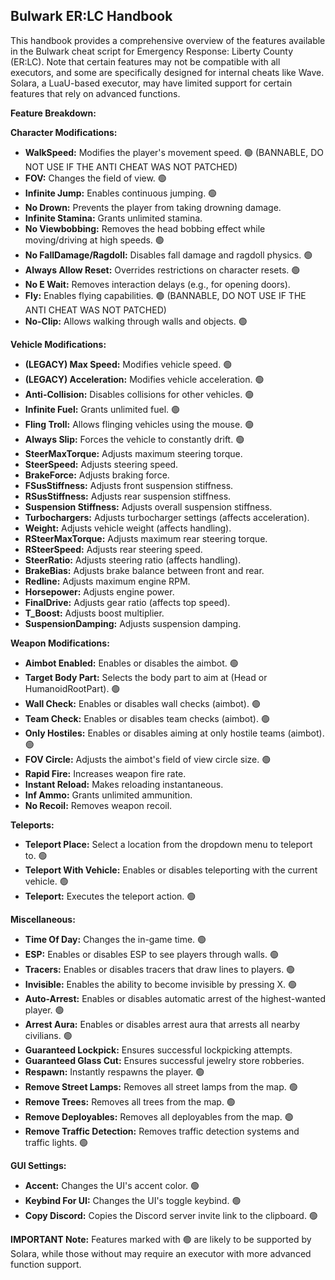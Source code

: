 ## Bulwark ER:LC Handbook

This handbook provides a comprehensive overview of the features available in the Bulwark cheat script for Emergency Response: Liberty County (ER:LC). Note that certain features may not be compatible with all executors, and some are specifically designed for internal cheats like Wave. Solara, a LuaU-based executor, may have limited support for certain features that rely on advanced functions.

**Feature Breakdown:**

**Character Modifications:**

- **WalkSpeed:** Modifies the player's movement speed. 🟢 (BANNABLE, DO NOT USE IF THE ANTI CHEAT WAS NOT PATCHED)
- **FOV:** Changes the field of view. 🟢
- **Infinite Jump:** Enables continuous jumping. 🟢
- **No Drown:** Prevents the player from taking drowning damage.
- **Infinite Stamina:** Grants unlimited stamina. 
- **No Viewbobbing:** Removes the head bobbing effect while moving/driving at high speeds. 🟢
- **No FallDamage/Ragdoll:** Disables fall damage and ragdoll physics. 🟢
- **Always Allow Reset:** Overrides restrictions on character resets. 🟢
- **No E Wait:** Removes interaction delays (e.g., for opening doors).
- **Fly:** Enables flying capabilities. 🟢 (BANNABLE, DO NOT USE IF THE ANTI CHEAT WAS NOT PATCHED)
- **No-Clip:** Allows walking through walls and objects. 🟢

**Vehicle Modifications:**

- **(LEGACY) Max Speed:** Modifies vehicle speed. 🟢
- **(LEGACY) Acceleration:** Modifies vehicle acceleration. 🟢
- **Anti-Collision:** Disables collisions for other vehicles. 🟢
- **Infinite Fuel:** Grants unlimited fuel. 🟢
- **Fling Troll:** Allows flinging vehicles using the mouse. 🟢
- **Always Slip:** Forces the vehicle to constantly drift. 🟢
- **SteerMaxTorque:** Adjusts maximum steering torque.
- **SteerSpeed:** Adjusts steering speed.
- **BrakeForce:** Adjusts braking force.
- **FSusStiffness:** Adjusts front suspension stiffness.
- **RSusStiffness:** Adjusts rear suspension stiffness.
- **Suspension Stiffness:** Adjusts overall suspension stiffness.
- **Turbochargers:** Adjusts turbocharger settings (affects acceleration).
- **Weight:** Adjusts vehicle weight (affects handling).
- **RSteerMaxTorque:** Adjusts maximum rear steering torque.
- **RSteerSpeed:** Adjusts rear steering speed.
- **SteerRatio:** Adjusts steering ratio (affects handling).
- **BrakeBias:** Adjusts brake balance between front and rear.
- **Redline:** Adjusts maximum engine RPM.
- **Horsepower:** Adjusts engine power.
- **FinalDrive:** Adjusts gear ratio (affects top speed).
- **T_Boost:** Adjusts boost multiplier.
- **SuspensionDamping:** Adjusts suspension damping.

**Weapon Modifications:**

- **Aimbot Enabled:** Enables or disables the aimbot. 🟢
- **Target Body Part:** Selects the body part to aim at (Head or HumanoidRootPart). 🟢
- **Wall Check:** Enables or disables wall checks (aimbot). 🟢
- **Team Check:** Enables or disables team checks (aimbot). 🟢
- **Only Hostiles:** Enables or disables aiming at only hostile teams (aimbot). 🟢
- **FOV Circle:** Adjusts the aimbot's field of view circle size. 🟢
- **Rapid Fire:** Increases weapon fire rate.
- **Instant Reload:** Makes reloading instantaneous.
- **Inf Ammo:** Grants unlimited ammunition.
- **No Recoil:** Removes weapon recoil.

**Teleports:**

- **Teleport Place:** Select a location from the dropdown menu to teleport to. 🟢
- **Teleport With Vehicle:** Enables or disables teleporting with the current vehicle. 🟢
- **Teleport:** Executes the teleport action. 🟢

**Miscellaneous:**

- **Time Of Day:** Changes the in-game time. 🟢
- **ESP:** Enables or disables ESP to see players through walls. 🟢
- **Tracers:** Enables or disables tracers that draw lines to players. 🟢
- **Invisible:** Enables the ability to become invisible by pressing X. 🟢
- **Auto-Arrest:** Enables or disables automatic arrest of the highest-wanted player. 🟢
- **Arrest Aura:** Enables or disables arrest aura that arrests all nearby civilians. 🟢
- **Guaranteed Lockpick:** Ensures successful lockpicking attempts.
- **Guaranteed Glass Cut:** Ensures successful jewelry store robberies.
- **Respawn:** Instantly respawns the player. 🟢
- **Remove Street Lamps:** Removes all street lamps from the map. 🟢
- **Remove Trees:** Removes all trees from the map. 🟢
- **Remove Deployables:** Removes all deployables from the map. 🟢
- **Remove Traffic Detection:** Removes traffic detection systems and traffic lights. 🟢

**GUI Settings:**

- **Accent:** Changes the UI's accent color. 🟢
- **Keybind For UI:** Changes the UI's toggle keybind. 🟢
- **Copy Discord:** Copies the Discord server invite link to the clipboard. 🟢

**IMPORTANT Note:** Features marked with 🟢 are likely to be supported by Solara, while those without may require an executor with more advanced function support.

